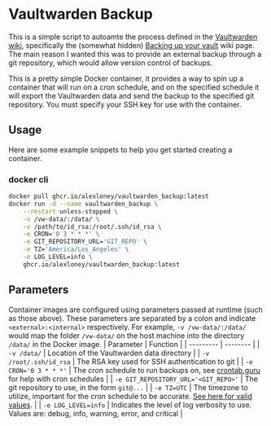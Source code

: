 # Vaultwarden Backup
This is a simple script to autoamte the process defined in the [Vaultwarden wiki](https://github.com/dani-garcia/vaultwarden/wiki), specifically the (somewhat hidden) [Backing up your vault](https://github.com/dani-garcia/vaultwarden/wiki/Backing-up-your-vault) wiki page. The main reason I wanted this was to provide an external backup through a git repository, which would allow version control of backups.

This is a pretty simple Docker container, it provides a way to spin up a container that will run on a cron schedule, and on the specified schedule it will export the Vaultwarden data and send the backup to the specified git repository. You must specify your SSH key for use with the container.

## Usage
Here are some example snippets to help you get started creating a container.

### docker cli
```bash
docker pull ghcr.io/alexloney/vaultwarden_backup:latest
docker run -d --name vaultwarden_backup \
    --restart unless-stopped \
    -v /vw-data/:/data/ \
    -v /path/to/id_rsa:/root/.ssh/id_rsa \
    -e CRON='0 3 * * *' \
    -e GIT_REPOSITORY_URL='GIT_REPO' \
    -e TZ='America/Los_Angeles' \
    -e LOG_LEVEL=info \
    ghcr.io/alexloney/vaultwarden_backup:latest
```

## Parameters
Container images are configured using parameters passed at runtime (such as those above). These parameters are separated by a colon and indicate `<external>:<internal>` respectively. For example, `-v /vw-data/:/data/` would map the folder `/vw-data/` on the host machine into the directory `/data/` in the Docker image.
| Parameter | Function |
| --------- | -------- |
| `-v /data/` | Location of the Vaultwarden data directory |
| `-v /root/.ssh/id_rsa` | The RSA key used for SSH authentication to git |
| `-e CRON='0 3 * * *'` | The cron schedule to run backups on, see [crontab.guru](https://crontab.guru/) for help with cron schedules |
| `-e GIT_REPOSITORY_URL='<GIT_REPO>'` | The git repository to use, in the form `git@...` |
| `-e TZ=UTC` | The timezone to utilize, important for the cron schedule to be accurate. [See here for valid values](https://en.wikipedia.org/wiki/List_of_tz_database_time_zones). |
| `-e LOG_LEVEL=info` | Indicates the level of log verbosity to use. Values are: debug, info, warning, error, and critical |

